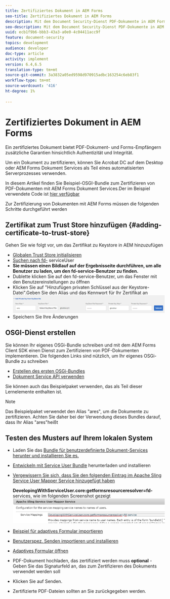 ```yaml
---
title: Zertifiziertes Dokument in AEM Forms
seo-title: Zertifiziertes Dokument in AEM Forms
description: Mit dem Document Security-Dienst PDF-Dokumente in AEM Forms zertifizieren
seo-description: Mit dem Document Security-Dienst PDF-Dokumente in AEM Forms zertifizieren
uuid: ecb1f9b6-bbb3-43a3-a0e0-4c04411acc9f
feature: document-security
topics: development
audience: developer
doc-type: article
activity: implement
version: 6.4,6.5
translation-type: tm+mt
source-git-commit: 3a3832a05ed9598d970915adbc163254c6eb83f1
workflow-type: tm+mt
source-wordcount: '416'
ht-degree: 1%

---
```



# Zertifiziertes Dokument in AEM Forms

Ein zertifiziertes Dokument bietet PDF-Dokument- und Forms-Empfängern zusätzliche Garantien hinsichtlich Authentizität und Integrität.

Um ein Dokument zu zertifizieren, können Sie Acrobat DC auf dem Desktop oder AEM Forms Dokument Services als Teil eines automatisierten Serverprozesses verwenden.

In diesem Artikel finden Sie Beispiel-OSGI-Bundle zum Zertifizieren von PDF-Dokumenten mit AEM Forms Dokument Services.Der im Beispiel verwendete Code ist [hier verfügbar](https://helpx.adobe.com/experience-manager/6-4/forms/using/aem-document-services-programmatically.html)

Zur Zertifizierung von Dokumenten mit AEM Forms müssen die folgenden Schritte durchgeführt werden

## Zertifikat zum Trust Store hinzufügen {#adding-certificate-to-trust-store}

Gehen Sie wie folgt vor, um das Zertifikat zu Keystore in AEM hinzuzufügen

* [Globalen Trust Store initialisieren](http://localhost:4502/libs/granite/security/content/truststore.html)
* [Suchen nach fd-](http://localhost:4502/security/users.html) serviceUser
* **Sie müssen einen Bildlauf auf der Ergebnisseite durchführen, um alle Benutzer zu laden, um den fd-service-Benutzer zu finden.**
* Dublette klicken Sie auf den fd-service-Benutzer, um das Fenster mit den Benutzereinstellungen zu öffnen
* Klicken Sie auf &quot;Hinzufügen privaten Schlüssel aus der Keystore-Datei&quot;.Geben Sie den Alias und das Kennwort für Ihr Zertifikat an
   ![add-certificate](assets/adding-certificate-keystore.PNG)
* Speichern Sie Ihre Änderungen

## OSGI-Dienst erstellen

Sie können Ihr eigenes OSGi-Bundle schreiben und mit dem AEM Forms Client SDK einen Dienst zum Zertifizieren von PDF-Dokumenten implementieren. Die folgenden Links sind nützlich, um Ihr eigenes OSGi-Bundle zu schreiben

* [Erstellen des ersten OSGi-Bundles](https://helpx.adobe.com/experience-manager/using/maven_arch13.html)
* [Dokument Service API verwenden](https://helpx.adobe.com/experience-manager/6-4/forms/using/aem-document-services-programmatically.html)

Sie können auch das Beispielpaket verwenden, das als Teil dieser Lernelemente enthalten ist.

>[!NOTE]
>
>Das Beispielpaket verwendet den Alias &quot;ares&quot;, um die Dokumente zu zertifizieren. Achten Sie daher bei der Verwendung dieses Bundles darauf, dass Ihr Alias &quot;ares&quot;heißt

## Testen des Musters auf Ihrem lokalen System

* Laden Sie das [Bundle für benutzerdefinierte Dokument-Services herunter und installieren Sie es.](/help/forms/assets/common-osgi-bundles/AEMFormsDocumentServices.core-1.0-SNAPSHOT.jar)
* [Entwickeln mit Service User Bundle](/help/forms/assets/common-osgi-bundles/DevelopingWithServiceUser.jar) herunterladen und installieren
* [Vergewissern Sie sich, dass Sie den folgenden Eintrag im Apache Sling Service User Mapper Service hinzugefügt haben](http://localhost:4502/system/console/configMgr)

   **DevelopingWithServiceUser.core:getformsresourceresolver=fd-** services, wie im folgenden Screenshot gezeigt
   ![User-Mapper](assets/user-mapper-service.PNG)
* [Beispiel für adaptives Formular importieren](assets/certify-pdf-af.zip)
* [Benutzerspez. Senden importieren und installieren](assets/custom-submit-certify.zip)
* [Adaptives Formular öffnen](http://localhost:4502/content/dam/formsanddocuments/certifypdf/jcr:content?wcmmode=disabled)
* PDF-Dokument hochladen, das zertifiziert werden muss
   **optional**  - Geben Sie das Signaturfeld an, das zum Zertifizieren des Dokuments verwendet werden soll
* Klicken Sie auf Senden.
* Zertifizierte PDF-Dateien sollten an Sie zurückgegeben werden.


